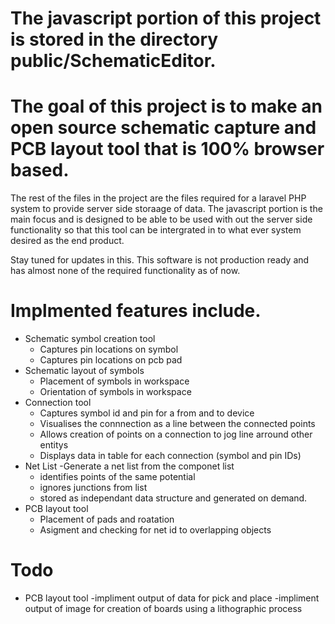 # The javascript portion of this project is stored in the directory public/SchematicEditor.

# The goal of this project is to make an open source schematic capture and PCB layout tool that is 100% browser based. 

The rest of the files in the project are the files required for a laravel PHP system to provide server side storaage of data. 
The javascript portion is the main focus and is designed to be able to be used with out the server side functionality so that this tool can be intergrated in to what ever system desired as the end product. 


Stay tuned for updates in this.
This software is not production ready and has almost none of the required functionality as of now.

# Implmented features include.
- Schematic symbol creation tool
  - Captures pin locations on symbol
  - Captures pin locations on pcb pad
- Schematic layout of symbols
  - Placement of symbols in workspace
  - Orientation of symbols in workspace
- Connection tool
  - Captures symbol id and pin for a from and to device
  - Visualises the connnection as a line between the connected points
  - Allows creation of points on a connection to jog line arround other entitys
  - Displays data in table for each connection (symbol and pin IDs)
- Net List
  -Generate a net list from the componet list
    - identifies points of the same potential
    - ignores junctions from list
    - stored as independant data structure and generated on demand.
- PCB layout tool
  - Placement of pads and roatation
  - Asigment and checking for net id to overlapping objects 
  
  
# Todo
- PCB layout tool
  -impliment output of data for pick and place
  -impliment output of image for creation of boards using a lithographic process
  
